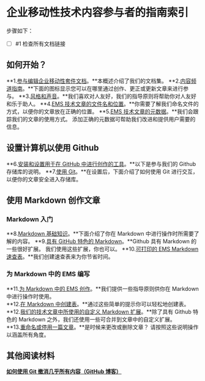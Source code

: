 <properties pageTitle="企业移动性套件技术内容参与者的指南索引" description="列出 microsoft.com/ems 的 EMS 技术内容参与者指南中可用的文章。" metaKeywords="" services="" solutions="" documentationCenter="" authors="v-jocgar" videoId="" scriptId="" manager="robmazz" />

<tags ms.service="contributor-guide" ms.devlang="" ms.topic="article" ms.tgt_pltfrm="" ms.workload="" ms.date="02/24/2016" ms.author="v-jocgar" />

# 企业移动性技术内容参与者的指南索引
步骤如下： 
- [ ] #1 检查所有文档链接

## 如何开始？

**1.[参与编辑企业移动性套件文档](./../README.md)。**本概述介绍了我们的文档集。 
**2.[内容频道指南](./content-channel-guidance.md)。**下面的图标显示您可以在哪里通过创作、更正或更新文章来进行参与。 
**3.[风格和声音](./style-and-voice.md)。**我们喜欢对人友好，我们的指导原则将帮助你对人友好和乐于助人。 
**4.[EMS 技术文章的文件名和位置](./file-names-and-locations.md)。**你需要了解我们命名文件的方式，以便你的文章放在正确的位置。 
**5.[EMS 技术文章的元数据](./article-metadata.md)。**我们会跟踪我们的文章的使用方式。 添加正确的元数据可帮助我们改进和提供用户需要的信息。  

## 设置计算机以使用 Github
**6.[安装和设置用于在 GitHub 中进行创作的工具](./tools-and-setup.md)。**以下是参与我们的 Github 存储库的说明。
**7.[使用 Git](./work-with-git.md)。**在设置后，下面介绍了如何使用 Git 进行交互，以便你的文章安全进入存储库。 

## 使用 Markdown 创作文章

### Markdown 入门
**8.[Markdown 基础知识](https://help.github.com/articles/getting-started-with-writing-and-formatting-on-github/)。**下面介绍了你在 Markdown 中进行操作时所需要了解的内容。 
**9.[具有 GitHub 特色的 Markdown](https://help.github.com/articles/about-writing-and-formatting-on-github/)。**Github 具有 Markdown 的一些很好扩展。 我们使用这些扩展，你也可以。 
**10.[可打印的 EMS Markdown 速查表](./media/ems-markdown-cheat-sheet.pdf)。**我们创建速查表来为你节省时间。

### 为 Markdown 中的 EMS 编写
**11.[为 Markdown 中的 EMS 创作](./authoring-in-markdown.md)。**我们提供一些指导原则供你在 Markdown 中进行操作时使用。  
**12.[在 Markdown 中创建表](./create-tables-markdown.md)。**通过这些简单的提示你可以轻松地创建表。  
**12.[我们的技术文章中所使用的自定义 Markdown 扩展](./custom-markdown-extensions.md)。**除了具有 Github 特色的 Markdown 之外，我们还使用一些可合并到文章中的自定义扩展。  
**13.[重命名或停用一篇文章](./rename-or-retire-an-article.md)。**是时候来更改或删除文章？ 请按照这些说明操作以涵盖所有角度。 
## 其他阅读材料
**[如何使用 Git 撤消几乎所有内容（GitHub 博客）](https://github.com/blog/2019-how-to-undo-almost-anything-with-git)**





<!--HONumber=Mar16_HO2-->


